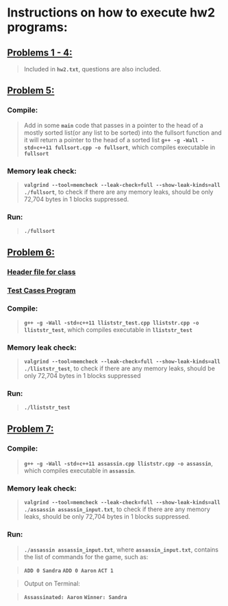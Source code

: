 # Instructions on how to execute hw2 programs:

## [Problems 1 - 4:](hw2.txt)

> Included in **`hw2.txt`**, questions are also included.



## [Problem 5:](fullsort.cpp)

### Compile: 
> Add in some **`main`** code that passes in a pointer to the head 
of a mostly sorted list(or any list to be sorted) into the
fullsort function and it will return a pointer to the
head of a sorted list
**`g++ -g -Wall -std=c++11 fullsort.cpp -o fullsort`**, 
which compiles executable in **`fullsort`**

### Memory leak check: 
> **`valgrind --tool=memcheck --leak-check=full --show-leak-kinds=all ./fullsort`**, 
to check if there are any memory leaks, should be only 72,704 bytes in 1 blocks 
suppressed.

### Run: 
> **`./fullsort`**



## [Problem 6:](lliststr.cpp)
### [Header file for  class](lliststr.h)
### [Test Cases Program](lliststr_test.cpp)

### Compile: 
> **`g++ -g -Wall -std=c++11 lliststr_test.cpp lliststr.cpp -o lliststr_test`**, which compiles 
executable in **`lliststr_test`**

### Memory leak check: 
> **`valgrind --tool=memcheck --leak-check=full --show-leak-kinds=all 
./lliststr_test`**, to check if there are any memory leaks, 
should be only 72,704 bytes in 1 blocks suppressed

### Run: 
> **`./lliststr_test`**



## [Problem 7:](assassin.cpp)

### Compile: 
> **`g++ -g -Wall -std=c++11 assassin.cpp lliststr.cpp -o assassin`**, 
which compiles executable in **`assassin`**.

### Memory leak check: 
> **`valgrind --tool=memcheck --leak-check=full --show-leak-kinds=all 
./assassin assassin_input.txt`**, 
to check if there are any memory leaks, should be only 
72,704 bytes in 1 blocks suppressed.

### Run: 
> **`./assassin assassin_input.txt`**, where **`assassin_input.txt`**, 
contains the list of commands for the game, such as:

>**`ADD 0 Sandra`**
>**`ADD 0 Aaron`**
>**`ACT 1`**

> Output on Terminal:

>**`Assassinated: Aaron`**
>**`Winner: Sandra`**